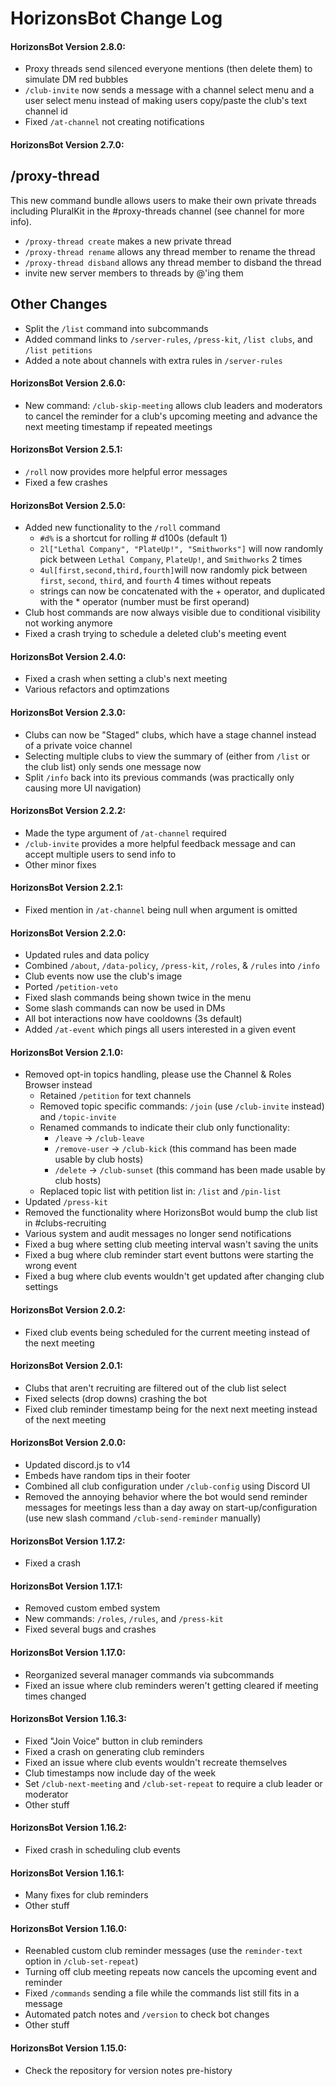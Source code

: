 # HorizonsBot Change Log
#### HorizonsBot Version 2.8.0:
- Proxy threads send silenced everyone mentions (then delete them) to simulate DM red bubbles
- `/club-invite` now sends a message with a channel select menu and a user select menu instead of making users copy/paste the club's text channel id
- Fixed `/at-channel` not creating notifications

#### HorizonsBot Version 2.7.0:
## /proxy-thread
This new command bundle allows users to make their own private threads including PluralKit in the #proxy-threads channel (see channel for more info).
- `/proxy-thread create` makes a new private thread
- `/proxy-thread rename` allows any thread member to rename the thread
- `/proxy-thread disband` allows any thread member to disband the thread
- invite new server members to threads by @'ing them

## Other Changes
- Split the `/list` command into subcommands
- Added command links to `/server-rules`, `/press-kit`, `/list clubs`, and `/list petitions`
- Added a note about channels with extra rules in `/server-rules`

#### HorizonsBot Version 2.6.0:
- New command: `/club-skip-meeting` allows club leaders and moderators to cancel the reminder for a club's upcoming meeting and advance the next meeting timestamp if repeated meetings

#### HorizonsBot Version 2.5.1:
- `/roll` now provides more helpful error messages
- Fixed a few crashes
#### HorizonsBot Version 2.5.0:
- Added new functionality to the `/roll` command
	- `#d%` is a shortcut for rolling # d100s (default 1)
	- `2l["Lethal Company", "PlateUp!", "Smithworks"]` will now randomly pick between `Lethal Company`, `PlateUp!`, and `Smithworks` 2 times
	- `4ul[first,second,third,fourth]`will now randomly pick between `first`, `second`, `third`, and `fourth` 4 times without repeats
	- strings can now be concatenated with the + operator, and duplicated with the * operator (number must be first operand)
- Club host commands are now always visible due to conditional visibility not working anymore
- Fixed a crash trying to schedule a deleted club's meeting event
#### HorizonsBot Version 2.4.0:
- Fixed a crash when setting a club's next meeting
- Various refactors and optimzations
#### HorizonsBot Version 2.3.0:
- Clubs can now be "Staged" clubs, which have a stage channel instead of a private voice channel
- Selecting multiple clubs to view the summary of (either from `/list` or the club list) only sends one message now
- Split `/info` back into its previous commands (was practically only causing more UI navigation)
#### HorizonsBot Version 2.2.2:
- Made the type argument of `/at-channel` required
- `/club-invite` provides a more helpful feedback message and can accept multiple users to send info to
- Other minor fixes
#### HorizonsBot Version 2.2.1:
- Fixed mention in `/at-channel` being null when argument is omitted
#### HorizonsBot Version 2.2.0:
- Updated rules and data policy
- Combined `/about`, `/data-policy`, `/press-kit`, `/roles`, & `/rules` into `/info`
- Club events now use the club's image
- Ported `/petition-veto`
- Fixed slash commands being shown twice in the menu
- Some slash commands can now be used in DMs
- All bot interactions now have cooldowns (3s default)
- Added `/at-event` which pings all users interested in a given event
#### HorizonsBot Version 2.1.0:
- Removed opt-in topics handling, please use the Channel & Roles Browser instead
   - Retained `/petition` for text channels
   - Removed topic specific commands: `/join` (use `/club-invite` instead) and `/topic-invite`
   - Renamed commands to indicate their club only functionality:
      - `/leave` -> `/club-leave`
	  - `/remove-user` -> `/club-kick` (this command has been made usable by club hosts)
	  - `/delete` -> `/club-sunset` (this command has been made usable by club hosts)
   - Replaced topic list with petition list in: `/list` and `/pin-list`
- Updated `/press-kit`
- Removed the functionality where HorizonsBot would bump the club list in #clubs-recruiting
- Various system and audit messages no longer send notifications
- Fixed a bug where setting club meeting interval wasn't saving the units
- Fixed a bug where club reminder start event buttons were starting the wrong event
- Fixed a bug where club events wouldn't get updated after changing club settings
#### HorizonsBot Version 2.0.2:
- Fixed club events being scheduled for the current meeting instead of the next meeting
#### HorizonsBot Version 2.0.1:
- Clubs that aren't recruiting are filtered out of the club list select
- Fixed selects (drop downs) crashing the bot
- Fixed club reminder timestamp being for the next next meeting instead of the next meeting
#### HorizonsBot Version 2.0.0:
 - Updated discord.js to v14
 - Embeds have random tips in their footer
 - Combined all club configuration under `/club-config` using Discord UI
 - Removed the annoying behavior where the bot would send reminder messages for meetings less than a day away on start-up/configuration (use new slash command `/club-send-reminder` manually)
#### HorizonsBot Version 1.17.2:
 - Fixed a crash
#### HorizonsBot Version 1.17.1:
 - Removed custom embed system
 - New commands: `/roles`, `/rules`, and `/press-kit`
 - Fixed several bugs and crashes

#### HorizonsBot Version 1.17.0:
- Reorganized several manager commands via subcommands
- Fixed an issue where club reminders weren't getting cleared if meeting times changed

#### HorizonsBot Version 1.16.3:
- Fixed "Join Voice" button in club reminders
- Fixed a crash on generating club reminders
- Fixed an issue where club events wouldn't recreate themselves
- Club timestamps now include day of the week
- Set `/club-next-meeting` and `/club-set-repeat` to require a club leader or moderator
- Other stuff

#### HorizonsBot Version 1.16.2:
- Fixed crash in scheduling club events

#### HorizonsBot Version 1.16.1:
- Many fixes for club reminders
- Other stuff

#### HorizonsBot Version 1.16.0:
- Reenabled custom club reminder messages (use the `reminder-text` option in `/club-set-repeat`)
- Turning off club meeting repeats now cancels the upcoming event and reminder
- Fixed `/commands` sending a file while the commands list still fits in a message
- Automated patch notes and `/version` to check bot changes
- Other stuff

#### HorizonsBot Version 1.15.0:
- Check the repository for version notes pre-history
